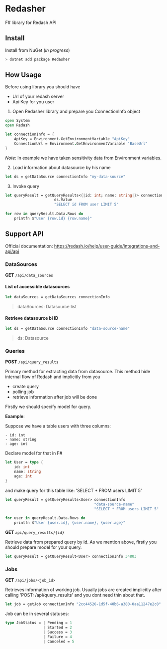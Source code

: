 # Redasher

F# library for Redash API

## Install

Install from NuGet (_in progress_)

```sh
> dotnet add package Redasher
```

## How Usage

Before using library you should have 

- Url of your redash server
- Api Key for you user

1. Open Redasher library and prepare you ConnectionInfo object

```fsharp
open System
open Redash

let connectionInfo = {
    ApiKey = Environment.GetEnvironmentVariable "ApiKey"
    ConnectionUrl = Environment.GetEnvironmentVariable "BaseUrl"
}
```

_Note_: In example we have taken sensitivity data from Environment variables.

2. Load information about datasource by his name

```fsharp
let ds = getDataSource connectionInfo "my-data-source"
```

3. Invoke query
```fsharp
let queryResult = getQueryResults<{|id: int; name: string|}> connectionInfo
                      ds.Value
                      "SELECT id FROM user LIMIT 5"
                   
for row in queryResult.Data.Rows do
    printfn $"User {row.id} {row.name}"
```

## Support API

Official documentation: https://redash.io/help/user-guide/integrations-and-api/api

### DataSources

**GET** `/api/data_sources`

#### List of accessible datasources

```fsharp
let dataSources = getDataSources connectionInfo
```
> dataSources: Datasource list

#### Retrieve datasource bi ID

```fsharp
let ds = getDataSource connectionInfo "data-source-name"
```
> ds: Datasource

### Queries

**POST** `/api/query_results`

Primary method for extracting data from datasource. This method hide internal flow of Redash and implicitly from you 
 - create query
 - polling job
 - retrieve information after job will be done

Firstly we should specify model for query.

**Example**:

Suppose we have a table users with three columns: 
 
    - id: int
    - name: string
    - age: int

Declare model for that in F#

```fsharp
let User = type {
    id: int
    name: string
    age: int
}
```

and make query for this table like: 'SELECT * FROM users LIMIT 5'

```fsharp
let queryResult = getQueryResults<User> connectionInfo 
                                        "data-source-name"
                                        "SELECT * FROM users LIMIT 5"
                                        
for user in queryResult.Data.Rows do
    printfn $"User {user.id}, {user.name}, {user.age}"
```

**GET** `api/query_results/{id}`

Retrieve data from prepared query by id. As we mention above, 
firstly you should prepare model for your query.

```fsharp
let queryResult = getQueryResult<User> connectionInfo 34803 
```

### Jobs

**GET** `/api/jobs/<job_id>`

Retrieves information of working job. Usually jobs are created implicitly after calling 'POST: /api/query_results' 
and you dont need thin about that.

```fsharp
let job = getJob connectionInfo "2cc44526-1d5f-40b6-a380-0aa11247e2c8"
```

Job can be in several statuses:

```fsharp
type JobStatus = | Pending = 1
                 | Started = 2
                 | Success = 3
                 | Failure = 4
                 | Canceled = 5
```
